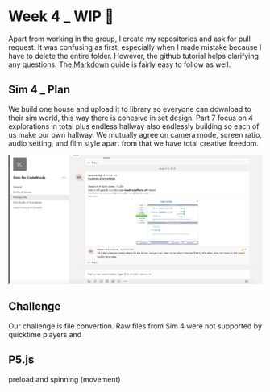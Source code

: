 # Week 4 _ WIP  :triumph:

Apart from working in the group, I create my repositories and ask for pull request. It was confusing as first, especially when I made mistake because I have to delete the entire folder. However, the github tutorial helps clarifying any questions. The [Markdown](https://guides.github.com/features/mastering-markdown/) guide is fairly easy to follow as well. 

## Sim 4 _ Plan

We build one house and upload it to library so everyone can download to their sim world, this way there is cohesive in set design. Part 7 focus on 4 explorations in total plus endless hallway also endlessly building so each of us make our own hallway. We mutually agree on camera mode, screen ratio, audio setting, and film style apart from that we have total creative freedom. 

![](SIMPLAN.JPG)

## Challenge

Our challenge is file convertion. Raw files from Sim 4 were not supported by quicktime players and  


## P5.js  

preload and spinning (movement)
